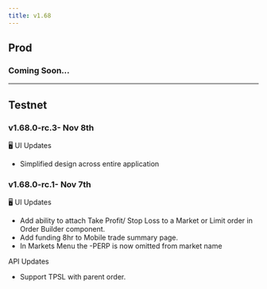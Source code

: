 ```yaml
---
title: v1.68
---
```


## Prod

### Coming Soon...

***

## Testnet

### v1.68.0-rc.3- Nov 8th

🖥️  UI Updates

* Simplified design across entire application

### v1.68.0-rc.1- Nov 7th

🖥️  UI Updates

* Add ability to attach Take Profit/ Stop Loss to a Market or Limit order in Order Builder component.
* Add funding 8hr to Mobile trade summary page.
* In Markets Menu the -PERP is now omitted from market name

API Updates

* Support TPSL with parent order.
